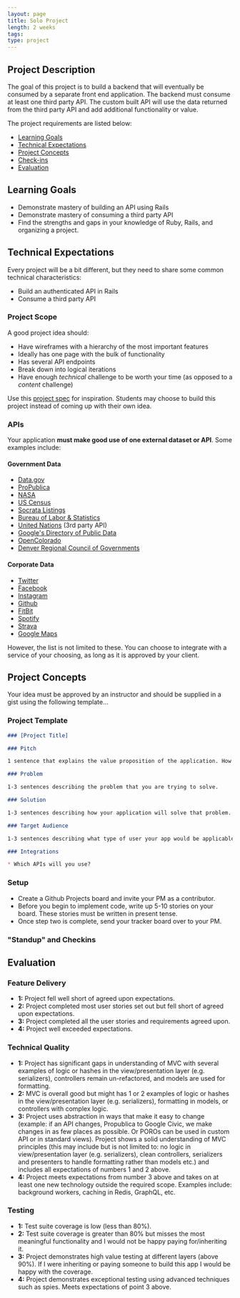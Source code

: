 ```yaml
---
layout: page
title: Solo Project
length: 2 weeks
tags:
type: project
---
```


## Project Description

The goal of this project is to build a backend that will eventually be consumed by a separate front end application. The backend must consume at least one third party API. The custom built API will use the data returned from the third party API and add additional functionality or value.

The project requirements are listed below:

* [Learning Goals](#learning-goals)
* [Technical Expectations](#technical-expectations)
* [Project Concepts](#project-concepts)
* [Check-ins](#check-ins-and-milestones)
* [Evaluation](#evaluation)

## <a name="learning-goals"></a> Learning Goals

* Demonstrate mastery of building an API using Rails
* Demonstrate mastery of consuming a third party API
* Find the strengths and gaps in your knowledge of Ruby, Rails, and organizing
a project.

## <a name="technical-expectations"> Technical Expectations

Every project will be a bit different, but they need to share some
common technical characteristics:

* Build an authenticated API in Rails
* Consume a third party API

### Project Scope

A good project idea should:

* Have wireframes with a hierarchy of the most important features
* Ideally has one page with the bulk of functionality
* Has several API endpoints
* Break down into logical iterations
* Have enough *technical* challenge to be worth your time (as opposed to a *content* challenge)

Use this [project spec](./sweater_weather) for inspiration. Students may choose to build this project instead of coming up with their own idea.

### APIs

Your application **must make good use of one external dataset or API**. Some examples include:

#### Government Data

* [Data.gov](https://www.data.gov/)
* [ProPublica](http://www.propublica.org/tools/)
* [NASA](http://data.nasa.gov/api-info/)
* [US Census](http://www.census.gov/data/developers/data-sets.html)
* [Socrata Listings](https://opendata.socrata.com/dataset/Socrata-Customer-Spotlights/6wk3-4ija)
* [Bureau of Labor & Statistics](http://www.bls.gov/developers/api_ruby.htm)
* [United Nations](https://www.undata-api.org/) (3rd party API)
* [Google's Directory of Public Data](http://www.google.com/publicdata/directory)
* [OpenColorado](http://data.opencolorado.org/)
* [Denver Regional Council of Governments](https://drcog.org/services-and-resources/data-maps-and-modeling)

#### Corporate Data

* [Twitter](https://dev.twitter.com)
* [Facebook](https://developers.facebook.com)
* [Instagram](https://instagram.com/developer)
* [Github](https://developer.github.com/v3)
* [FitBit](https://dev.fitbit.com)
* [Spotify](https://developer.spotify.com/web-api)
* [Strava](https://www.strava.com/developers)
* [Google Maps](https://developers.google.com/maps)

However, the list is not limited to these. You can choose to integrate with a service of your choosing, as long as it is approved by your client.

## <a name="project-concepts"></a> Project Concepts

Your idea must be approved by an instructor and should be supplied in a gist using the following template...

### Project Template

```markdown
### [Project Title]

### Pitch

1 sentence that explains the value proposition of the application. How would you explain it to a potential business partner, team member, or investor?

### Problem

1-3 sentences describing the problem that you are trying to solve.

### Solution

1-3 sentences describing how your application will solve that problem.

### Target Audience

1-3 sentences describing what type of user your app would be applicable to.

### Integrations

* Which APIs will you use?
```

### Setup

* Create a Github Projects board and invite your PM as a contributor.
* Before you begin to implement code, write up 5-10 stories on your board. These stories must be written in present tense.
* Once step two is complete, send your tracker board over to your PM.

### "Standup" and Checkins

## <a name="evaluation"></a> Evaluation

### Feature Delivery

* **1:** Project fell well short of agreed upon expectations.
* **2:** Project completed most user stories set out but fell short of agreed upon expectations.
* **3:** Project completed all the user stories and requirements agreed upon.
* **4:** Project well exceeded expectations.

### Technical Quality

* **1:**  Project has significant gaps in understanding of MVC with several examples of logic or hashes in the view/presentation layer (e.g. serializers), controllers remain un-refactored, and models are used for formatting.
* **2:**  MVC is overall good but might has 1 or 2 examples of logic or hashes in the view/presentation layer (e.g. serializers), formatting in models, or controllers with complex logic.
* **3:**  Project uses abstraction in ways that make it easy to change (example: if an API changes, Propublica to Google Civic, we make changes in as few places as possible. Or POROs can be used in custom API or in standard views). Project shows a solid understanding of MVC principles (this may include but is not limited to: no logic in view/presentation layer (e.g. serializers), clean controllers, serializers and presenters to handle formatting rather than models etc.) and includes all expectations of numbers 1 and 2 above.
* **4:**  Project meets expectations from number 3 above and takes on at least one new technology outside the required scope. Examples include: background workers, caching in Redis, GraphQL, etc.

### Testing

* **1:** Test suite coverage is low (less than 80%).
* **2:** Test suite coverage is greater than 80% but misses the most meaningful functionality and I would not be happy paying for/inheriting it.
* **3:** Project demonstrates high value testing at different layers (above 90%). If I were inheriting or paying someone to build this app I would be happy with the coverage.
* **4:** Project demonstrates exceptional testing using advanced techniques such as spies. Meets expectations of point 3 above.
